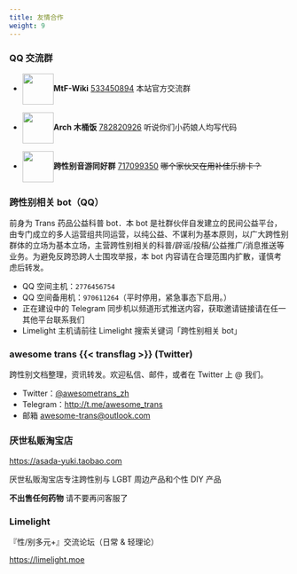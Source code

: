 ```yaml
---
title: 友情合作
weight: 9
---
```


### QQ 交流群

- <img src="/new/mtf-wiki-square.svg" style="display:inline;height:4em;vertical-align:middle">**MtF-Wiki** [533450894](https://jq.qq.com/?_wv=1027&k=Dhbm0jsr)
  本站官方交流群

- <img src="/images/arch_trans.png" style="display:inline;height:4em;vertical-align:middle">**Arch 木桶饭** [782820926](https://jq.qq.com/?_wv=1027&k=aVZipzyj)
  听说你们小药娘人均写代码

- <img src="/images/maimai-trans.png" style="display:inline;height:4em;vertical-align:middle">**跨性别音游同好群** [717099350](https://jq.qq.com/?_wv=1027&k=byC0cbS4)
  ~~哪个家伙又在用补佳乐排卡？~~

### 跨性别相关 bot（QQ）

前身为 Trans 药品公益科普 bot．本 bot 是社群伙伴自发建立的民间公益平台，由专门成立的多人运营组共同运营，以纯公益、不谋利为基本原则，以广大跨性别群体的立场为基本立场，主营跨性别相关的科普/辟谣/投稿/公益推广/消息推送等业务。为避免反跨恐跨人士围攻举报，本 bot 内容请在合理范围内扩散，谨慎考虑后转发。

- QQ 空间主机：`2776456754`
- QQ 空间备用机：`970611264`（平时停用，紧急事态下启用。）
- 正在建设中的 Telegram 同步机以频道形式推送内容，获取邀请链接请在任一其他平台联系我们
- Limelight 主机请前往 Limelight 搜索关键词「跨性别相关 bot」

### awesome trans {{< transflag >}} (Twitter)

跨性别文档整理，资讯转发。欢迎私信、邮件，或者在 Twitter 上 @ 我们。

- Twitter：[@awesometrans_zh](https://twitter.com/awesometrans_zh)
- Telegram：<http://t.me/awesome_trans>
- 邮箱 [awesome-trans@outlook.com](mailto:awesome-trans@outlook.com)

### 厌世私贩淘宝店

<https://asada-yuki.taobao.com>

厌世私贩淘宝店专注跨性别与 LGBT 周边产品和个性 DIY 产品

**不出售任何药物** 请不要再问客服了

### Limelight

『性/别多元+』交流论坛（日常 & 轻理论）

<https://limelight.moe>

